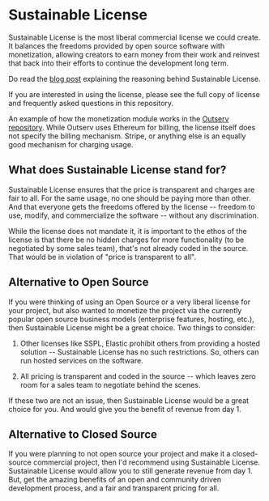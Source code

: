 # Sustainable License

Sustainable License is the most liberal commercial license we could create. It
balances the freedoms provided by open source software with monetization,
allowing creators to earn money from their work and reinvest that back into
their efforts to continue the development long term.

Do read the [blog post][blog] explaining the reasoning behind Sustainable License.

[blog]: https://manishrjain.com/why-sustainable-license

If you are interested in using the license, please see the full copy of license
and frequently asked questions in this repository.

An example of how the monetization module works in the [Outserv
repository](https://github.com/outcaste-io/outserv/tree/main/billing). While
Outserv uses Ethereum for billing, the license itself does not specify the
billing mechanism. Stripe, or anything else is an equally good mechanism for
charging usage.

## What does Sustainable License stand for?

Sustainable License ensures that the price is transparent and charges are fair
to all. For the same usage, no one should be paying more than other. And that
everyone gets the freedoms offered by the license -- freedom to use, modify, and
commercialize the software -- without any discrimination.

While the license does not mandate it, it is important to the ethos of the
license is that there be no hidden charges for more functionality (to be
negotiated by some sales team), that's not already coded in the source. That
would be in violation of "price is transparent to all".

## Alternative to Open Source

If you were thinking of using an Open Source or a very liberal license for your
project, but also wanted to monetize the project via the currently popular open
source business models (enterprise features, hosting, etc.), then Sustainable
License might be a great choice. Two things to consider:

1. Other licenses like SSPL, Elastic prohibit
others from providing a hosted solution -- Sustainable License has no such
restrictions. So, others can run hosted services on the software.

2. All pricing is transparent and coded in the source -- which leaves zero room
   for a sales team to negotiate behind the scenes.

If these two are not an issue, then Sustainable License would be a great choice
for you. And would give you the benefit of revenue from day 1.

## Alternative to Closed Source

If you were planning to not open source your project and make it a closed-source
commercial project, then I'd recommend using Sustainable License. Sustainable
License would allow you to still generate revenue from day 1. But, get the
amazing benefits of an open and community driven development process, and a fair
and transparent pricing for all.

